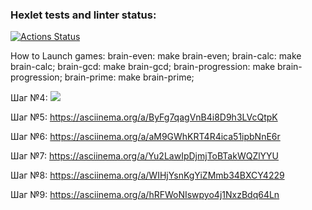 ### Hexlet tests and linter status:
[![Actions Status](https://github.com/FromCS/backend-project-lvl1/workflows/hexlet-check/badge.svg)](https://github.com/FromCS/backend-project-lvl1/actions)

How to Launch games:
    brain-even: make brain-even;
    brain-calc: make brain-calc;
    brain-gcd: make brain-gcd;
    brain-progression: make brain-progression;
    brain-prime: make brain-prime;



Шаг №4: <a href="https://codeclimate.com/github/FromCS/backend-project-lvl1/maintainability"><img src="https://api.codeclimate.com/v1/badges/25443f45b160cddde125/maintainability" /></a>

Шаг №5: https://asciinema.org/a/ByFg7qagVnB4i8D9h3LVcQtpK

Шаг №6: https://asciinema.org/a/aM9GWhKRT4R4ica51ipbNnE6r

Шаг №7: https://asciinema.org/a/Yu2LawIpDjmjToBTakWQZlYYU

Шаг №8: https://asciinema.org/a/WIHjYsnKgYiZMmb34BXCY4229

Шаг №9: https://asciinema.org/a/hRFWoNIswpyo4j1NxzBdq64Ln

